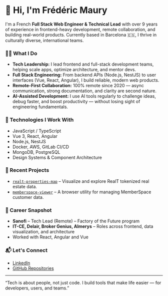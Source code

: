 # 👋 Hi, I'm Frédéric Maury

I'm a French **Full Stack Web Engineer & Technical Lead** with over 9 years of experience in frontend-heavy development, remote collaboration, and building real-world products. Currently based in Barcelona 🇪🇸, I thrive in culturally diverse, international teams.

### 👨‍💻 What I Do
- **Tech Leadership:** I lead frontend and full-stack development teams, helping scale apps, optimize architecture, and mentor devs.
- **Full Stack Engineering:** From backend APIs (Node.js, NestJS) to user interfaces (Vue, React, Angular), I build reliable, modern web products.
- **Remote-First Collaboration:** 100% remote since 2020 — async communication, strong documentation, and clarity are second nature.
- **AI-Assisted Development:** I use AI tools regularly to challenge ideas, debug faster, and boost productivity — without losing sight of engineering fundamentals.

### 🔧 Technologies I Work With
- JavaScript / TypeScript
- Vue 3, React, Angular
- Node.js, NestJS
- Docker, AWS, GitLab CI/CD
- MongoDB, PostgreSQL
- Design Systems & Component Architecture

### 🚀 Recent Projects
- [`realt-properties-map`](https://github.com/mfrederic/realt-properties-map) – Visualize and explore RealT tokenized real estate data.
- [`memberspace-viewer`](https://github.com/mfrederic/memberspace-viewer) – A browser utility for managing MemberSpace customer data.

### 🎯 Career Snapshot
- **Sanofi** – Tech Lead (Remote) – Factory of the Future program  
- **IT-CE, Delair, Broker Genius, Almerys** – Roles across frontend, data visualization, and architecture
- Worked with React, Angular and Vue

### 📬 Let's Connect
- [LinkedIn](https://www.linkedin.com/in/mauryfrederic)
- [GitHub Repositories](https://github.com/mfrederic?tab=repositories)

---

“Tech is about people, not just code. I build tools that make life easier — for developers, users, and teams.”
